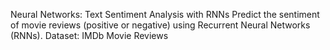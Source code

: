 Neural Networks: Text Sentiment Analysis with RNNs
    Predict the sentiment of movie reviews (positive or negative) using Recurrent Neural Networks (RNNs).
    Dataset: IMDb Movie Reviews